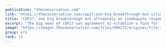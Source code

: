 ```yaml
---
publication: "theconversation.com"
link: "https://theconversation.com/cop27-one-big-breakthrough-but-ultimately-an-inadequate-response-to-the-climate-crisis-194056"
title: "COP27: one big breakthrough but ultimately an inadequate response to the climate crisis"
excerpt: "The big news of COP27 was agreement to establish a fund for ‘loss and damage’. But many lamented the summit’s overall outcome, saying it falls short of a sufficient response to the climate crisis."
image: "https://images.theconversation.com/files/496273/original/file-20221120-9492-kbhv5b.jpg?ixlib=rb-1.1.0&rect=46%2C0%2C5143%2C2571&q=45&auto=format&w=1356&h=668&fit=crop"
group: pro
rank: 19
---
```


